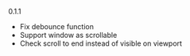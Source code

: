 0.1.1
* Fix debounce function
* Support window as scrollable
* Check scroll to end instead of visible on viewport
